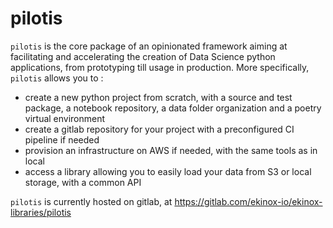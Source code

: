 # pilotis
`pilotis` is the core package of an opinionated framework aiming at facilitating and accelerating
the creation of Data Science python applications, from prototyping till usage in production. More
specifically, `pilotis` allows you to :
* create a new python project from scratch, with a source and test package, a notebook repository, a data folder organization and a poetry virtual environment
* create a gitlab repository for your project with a preconfigured CI pipeline if needed
* provision an infrastructure on AWS if needed, with the same tools as in local
* access a library allowing you to easily load your data from S3 or local storage, with a common API

`pilotis` is currently hosted on gitlab, at https://gitlab.com/ekinox-io/ekinox-libraries/pilotis
